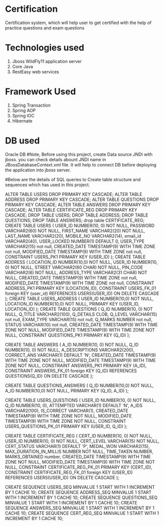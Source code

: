# Certification
Certification system, which will help user to get certified with the help of practice questions and exam questions
# Technologies used
1) Jboss WildFly11 application server
2) Core Java
3) RestEasy web services
# Framework Used
1) Spring Transaction
2) Spring AOP
3) Spring IOC
4) Hibernate
# DB used
Oracle DB
#Note, Before using this project, create Data source JNDI with jboss. you can check details abount JNDI name in JBossDatabaseContext.xml file.
It will help to connect DB before deploying the application into jboss server.

#Below are the details of SQL queries to Create table structure and sequences which has used in this project.

ALTER TABLE USERS
DROP PRIMARY KEY CASCADE;
ALTER TABLE ADDRESS
DROP PRIMARY KEY CASCADE;
ALTER TABLE QUESTIONS
DROP PRIMARY KEY CASCADE;
ALTER TABLE ANSWERS
DROP PRIMARY KEY CASCADE;
ALTER TABLE CERTIFICATE_REG
DROP PRIMARY KEY CASCADE;
DROP TABLE USERS;
DROP TABLE ADDRESS;
DROP TABLE QUESTIONS;
DROP TABLE ANSWERS;
drop table CERTIFICATE_REG;
CREATE TABLE USERS
  (
    USER_ID       NUMBER(10, 0) NOT NULL,
    PASSWORD      VARCHAR2(60) NOT NULL,
    FIRST_NAME    VARCHAR2(20) NOT NULL,
    LAST_NAME     VARCHAR2(20),
    MOBILE_NO     VARCHAR2(14),
    email_id      VARCHAR2(40),
    USER_LOCKED   NUMBER(1) DEFAULT 0,
    USER_TYPE     VARCHAR2(15) not null,
    CREATED_DATE  TIMESTAMP(9) WITH TIME ZONE not null,
    MODIFIED_DATE TIMESTAMP(9) WITH TIME ZONE not null,
    CONSTRAINT USERS_PK1 PRIMARY KEY (USER_ID)
  );
CREATE TABLE ADDRESS
  (
    LOCATION_ID NUMBER(10,0) NOT NULL,
    USER_ID       NUMBER(10, 0) NOT NULL, 
    STREET        VARCHAR2(60 CHAR) NOT NULL,
    PIN_CODE      VARCHAR2(6) NOT NULL,
    ADDRESS_TYPE  VARCHAR2(31 CHAR) NOT NULL,
    CREATED_DATE  TIMESTAMP(9) WITH TIME ZONE not null,
    MODIFIED_DATE TIMESTAMP(9) WITH TIME ZONE not null,
    CONSTRAINT ADDRESS_PK1 PRIMARY KEY (LOCATION_ID),
    CONSTRAINT USERS_FK_01 foreign KEY (user_id) REFERENCES USERS(USER_ID) ON DELETE CASCADE
  );
CREATE TABLE USERS_ADDRESS
  (
    USER_ID     NUMBER(10,0) NOT NULL,
    LOCATION_ID NUMBER(10,0) NOT NULL,
    PRIMARY KEY (USER_ID, LOCATION_ID)
  );
CREATE TABLE QUESTIONS
  (
    Q_ID    NUMBER(10, 0) NOT NULL,
    Q_TITLE VARCHAR2(100),
    Q_DETAILS CLOB,
    Q_LEVEL       VARCHAR(15) not null,
    EXAM_TYPE     VARCHAR(15) not null,
    Q_MARKS       NUMBER not null,
    STATUS        VARCHAR(10) not null,
    CREATED_DATE  TIMESTAMP(9) WITH TIME ZONE NOT NULL,
    MODIFIED_DATE TIMESTAMP(9) WITH TIME ZONE NOT NULL,
    CONSTRAINT QUESTIONS_PK1 PRIMARY KEY (Q_ID)
  );

CREATE TABLE ANSWERS
  (
    A_ID           NUMBER(10, 0) NOT NULL,
    Q_ID           NUMBER(10, 0) NOT NULL,
    A_DESCRIPTIONS VARCHAR2(200),
    CORRECT_ANS VARCHAR(1) DEFAULT 'N',
    CREATED_DATE   TIMESTAMP(9) WITH TIME ZONE NOT NULL,
    MODIFIED_DATE  TIMESTAMP(9) WITH TIME ZONE NOT NULL,
    CONSTRAINT ANSWERS_PK1 PRIMARY KEY (A_ID),
    CONSTRAINT ANSWERS_FK_01 foreign KEY (Q_ID) REFERENCES QUESTIONS(Q_ID)  ON DELETE CASCADE
  );

CREATE TABLE QUESTIONS_ANSWERS
  (
    Q_ID NUMBER(10,0) NOT NULL,
    A_ID NUMBER(10,0) NOT NULL,
    PRIMARY KEY (Q_ID, A_ID)
  );

CREATE TABLE USERS_QUESTIONS
  (
    USER_ID       NUMBER(10, 0) NOT NULL,
    Q_ID          NUMBER(10, 0),
    ATTEMPTED     VARCHAR(1) DEFAULT 'N',
    A_IDS         VARCHAR2(100),
    IS_CORRECT    VARCHAR(1),
    CREATED_DATE  TIMESTAMP(9) WITH TIME ZONE NOT NULL,
    MODIFIED_DATE TIMESTAMP(9) WITH TIME ZONE NOT NULL,
    CONSTRAINT USERS_QUESTIONS_PK_01 PRIMARY KEY (USER_ID, Q_ID)
  );

CREATE TABLE CERTIFICATE_REG
  (
    CERT_ID                NUMBER(10, 0) NOT NULL,
    USER_ID                NUMBER(10, 0) NOT NULL,
    CERT_LEVEL             VARCHAR(15) NOT NULL,
    CERT_STATUS            VARCHAR(1) DEFAULT 'P',
    MEDAL_WON			         VARCHAR2(15),
    MAX_DURATION_IN_MILLIS NUMBER NOT NULL,
    TIME_TAKEN             NUMBER,
    MARKS_OBTAINED         number,
    CREATED_DATE           TIMESTAMP(9) WITH TIME ZONE NOT NULL,
    MODIFIED_DATE          TIMESTAMP(9) WITH TIME ZONE NOT NULL,
    CONSTRAINT CERTIFICATE_REG_PK_01 PRIMARY KEY (CERT_ID),
    CONSTRAINT CERTIFICATE_REG_FK_01 foreign KEY (USER_ID) REFERENCES USERS(USER_ID)  ON DELETE CASCADE
  );

CREATE SEQUENCE USERS_SEQ MINVALUE 1 START WITH 1 INCREMENT BY 1 CACHE 10;
CREATE SEQUENCE ADDRESS_SEQ MINVALUE 1 START WITH 1 INCREMENT BY 1 CACHE 10;
CREATE SEQUENCE QUESTIONS_SEQ MINVALUE 1 START WITH 1 INCREMENT BY 1 CACHE 10;
CREATE SEQUENCE ANSWERS_SEQ MINVALUE 1 START WITH 1 INCREMENT BY 1 CACHE 10;
CREATE SEQUENCE CERT_REG_SEQ MINVALUE 1 START WITH 1 INCREMENT BY 1 CACHE 10;
